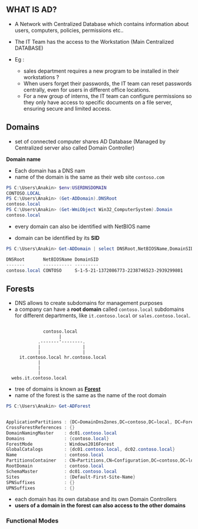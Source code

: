 
## **WHAT IS AD?**

- A Network with Centralized Database which contains information about users, computers, policies, permissions etc..

- The IT Team has the access to the Workstation (Main Centralized DATABASE)

- Eg : 
	- sales department requires a new program to be installed in their workstations ?
	- When users forget their passwords, the IT team can reset passwords centrally, even for users in different office locations.
	- For a new group of interns, the IT team can configure permissions so they only have access to specific documents on a file server, ensuring secure and limited access.



## **Domains** 

- set of connected computer shares AD Database (Managed by Centralized server also called Domain Controller)

 **Domain name**

- Each domain has a DNS nam
- name of the domain is the same as their web site `contoso.com`

```powershell
PS C:\Users\Anakin> $env:USERDNSDOMAIN
CONTOSO.LOCAL
PS C:\Users\Anakin> (Get-ADDomain).DNSRoot
contoso.local
PS C:\Users\Anakin> (Get-WmiObject Win32_ComputerSystem).Domain
contoso.local
```

- every domain can also be identified with NetBIOS name

- domain can be identified by its **SID**

```powershell
PS C:\Users\Anakin> Get-ADDomain | select DNSRoot,NetBIOSName,DomainSID

DNSRoot       NetBIOSName DomainSID
-------       ----------- ---------
contoso.local CONTOSO     S-1-5-21-1372086773-2238746523-2939299801
```



## Forests

- DNS allows to create subdomains for management purposes
- a company can have a **root domain** called `contoso.local` subdomains for different departments, like `it.contoso.local` or `sales.contoso.local`. 

```

              contoso.local
                    |
            .-------'--------.
            |                |
            |                |
     it.contoso.local hr.contoso.local
            | 
            |
            |
  webs.it.contoso.local

```

- tree of domains is known as [**Forest**](https://docs.microsoft.com/en-us/windows/win32/ad/forests)
- name of the forest is the same as the name of the root domain


```powershell
PS C:\Users\Anakin> Get-ADForest


ApplicationPartitions : {DC=DomainDnsZones,DC=contoso,DC=local, DC=ForestDnsZones,DC=contoso,DC=local}
CrossForestReferences : {}
DomainNamingMaster    : dc01.contoso.local
Domains               : {contoso.local}
ForestMode            : Windows2016Forest
GlobalCatalogs        : {dc01.contoso.local, dc02.contoso.local}
Name                  : contoso.local
PartitionsContainer   : CN=Partitions,CN=Configuration,DC=contoso,DC=local
RootDomain            : contoso.local
SchemaMaster          : dc01.contoso.local
Sites                 : {Default-First-Site-Name}
SPNSuffixes           : {}
UPNSuffixes           : {}
```


- each domain has its own database and its own Domain Controllers
- **users of a domain in the forest can also access to the other domains**


### Functional Modes





